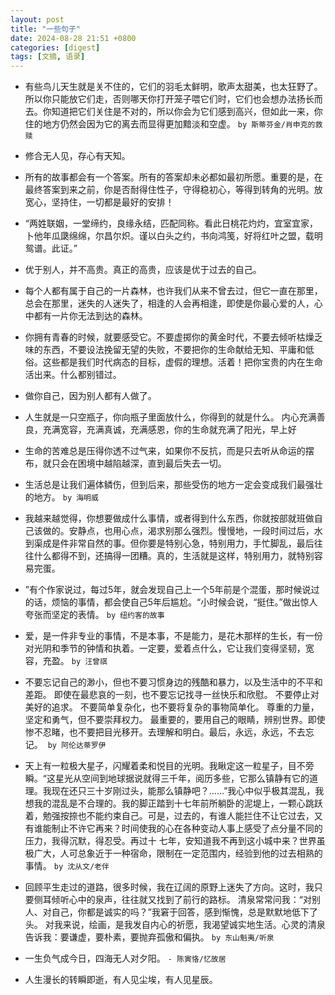 ```yaml
---
layout: post
title: "一些句子"
date: 2024-08-28 21:51 +0800
categories: [digest]
tags: [文摘, 语录]
---
```




- 有些鸟儿天生就是关不住的，它们的羽毛太鲜明，歌声太甜美，也太狂野了。所以你只能放它们走，否则哪天你打开笼子喂它们时，它们也会想办法扬长而去。你知道把它们关住是不对的，所以你会为它们感到高兴，但如此一来，你住的地方仍然会因为它的离去而显得更加黯淡和空虚。
  `by 斯蒂芬金/肖申克的救赎`

- 修合无人见，存心有天知。

- 所有的故事都会有一个答案。所有的答案却未必都如最初所愿。​​重要的是，在最终答案到来之前，你是否耐得住性子，守得稳初心，等得到转角的光明。​​放宽心，坚持住，一切都是最好的安排！

- “两姓联姻，一堂缔约，良缘永结，匹配同称。看此日桃花灼灼，宜室宜家，卜他年瓜瓞绵绵，尔昌尔炽。谨以白头之约，书向鸿笺，好将红叶之盟，载明鸳谱。此证。”

- 优于别人，并不高贵。真正的高贵，应该是优于过去的自己。 

- 每个人都有属于自己的一片森林，也许我们从来不曾去过，但它一直在那里，总会在那里，迷失的人迷失了，相逢的人会再相逢，即使是你最心爱的人，心中都有一片你无法到达的森林。

- 你拥有青春的时候，就要感受它。不要虚掷你的黄金时代，不要去倾听枯燥乏味的东西，不要设法挽留无望的失败，不要把你的生命献给无知、平庸和低俗。这些都是我们时代病态的目标，虚假的理想。活着！把你宝贵的内在生命活出来。什么都别错过。

- 做你自己，因为别人都有人做了。

- 人生就是一只空瓶子，你向瓶子里面放什么，你得到的就是什么。 内心充满善良，充满宽容，充满真诚，充满感恩，你的生命就充满了阳光，早上好

- 生命的苦难总是压得你透不过气来，如果你不反抗，而是只去听从命运的摆布，就只会在困境中越陷越深，直到最后失去一切。

- 生活总是让我们遍体鳞伤，但到后来，那些受伤的地方一定会变成我们最强壮的地方。 `by 海明威`  

- 我越来越觉得，你想要做成什么事情，或者得到什么东西，你就按部就班做自己该做的。安静点，也用心点，渴求别那么强烈。慢慢地，一段时间过后，水到渠成是件非常自然的事。但你要是特别心急，特别用力，手忙脚乱，最后往往什么都得不到，还搞得一团糟。真的，生活就是这样，特别用力，就特别容易完蛋。

- ”有个作家说过，每过5年，就会发现自己上一个5年前是个混蛋，那时候说过的话，烦恼的事情，都会使自己5年后尴尬。“小时候会说，“挺住。”做出惊人夸张而坚定的表情。 `by 纽约客的故事` 

- 爱，是一件非专业的事情，不是本事，不是能力，是花木那样的生长，有一份对光阴和季节的钟情和执着。一定要，爱着点什么，它让我们变得坚韧，宽容，充盈。 `by 汪曾祺`

- 不要忘记自己的渺小，但也不要习惯身边的残酷和暴力，以及生活中的不平和差距。 即使在最悲哀的一刻，也不要忘记找寻一丝快乐和欣慰。 不要停止对美好的追求。 不要简单复杂化，也不要将复杂的事物简单化。 尊重的力量，坚定和勇气，但不要崇拜权力。 最重要的，要用自己的眼睛，辨别世界。即使惨不忍睹，也不要把目光移开。去理解和明白。最后，永远，永远，不去忘记。  `by 阿伦达蒂罗伊` 

- 天上有一粒极大星子，闪耀着柔和悦目的光明。我瞅定这一粒星子，目不旁瞬。“这星光从空间到地球据说就得三千年，阅历多些，它那么镇静有它的道理。我现在还只三十岁刚过头，能那么镇静吧？……”我心中似乎极其混乱，我想我的混乱是不合理的。我的脚正踏到十七年前所躺卧的泥堤上，一颗心跳跃着，勉强按捺也不能约束自己。可是，过去的，有谁人能拦住不让它过去，又有谁能制止不许它再来？时间使我的心在各种变动人事上感受了点分量不同的压力，我得沉默，得忍受。再过十 七年，安知道我不再到这小城中来？世界虽极广大，人可总象近于一种宿命，限制在一定范围内，经验到他的过去相熟的事情。 `by 沈从文/老伴`

- 回顾平生走过的道路，很多时候，我在辽阔的原野上迷失了方向。这时，我只要侧耳倾听心中的泉声，往往就又找到了前行的路标。 清泉常常问我：“对别人、对自己，你都是诚实的吗？”我窘于回答，感到惭愧，总是默默地低下了头。 对我来说，绘画，是我发自内心的祈愿，我渴望诚实地生活。心灵的清泉告诉我：要谦虚，要朴素，要抛弃孤傲和偏执。 `by 东山魁夷/听泉`

- 一生负气成今日，四海无人对夕阳。 `- 陈寅恪/忆故居`

- 人生漫长的转瞬即逝，有人见尘埃，有人见星辰。
